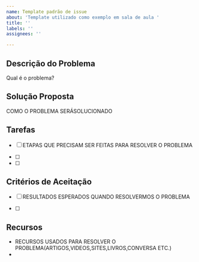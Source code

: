 ```yaml
---
name: Template padrão de issue
about: 'Template utilizado como exemplo em sala de aula '
title: ''
labels: ''
assignees: ''

---
```


## Descrição do Problema
Qual é o problema?

## Solução Proposta
COMO O PROBLEMA SERÁSOLUCIONADO

## Tarefas
  - [ ] ETAPAS QUE PRECISAM SER FEITAS PARA RESOLVER O PROBLEMA 

  - [ ] 

  - [ ] 

## Critérios de Aceitação
  - [ ] RESULTADOS ESPERADOS QUANDO RESOLVERMOS O PROBLEMA

  - [ ]  

## Recursos

 - RECURSOS USADOS PARA RESOLVER O PROBLEMA(ARTIGOS,VIDEOS,SITES,LIVROS,CONVERSA ETC.) 
 -
